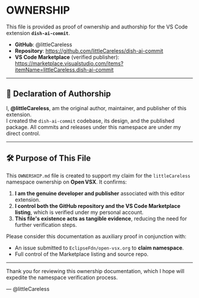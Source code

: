 # OWNERSHIP

This file is provided as proof of ownership and authorship for the VS Code extension **`dish-ai-commit`**.

- **GitHub**: @littleCareless  
- **Repository**: https://github.com/littleCareless/dish-ai-commit  
- **VS Code Marketplace** (verified publisher): https://marketplace.visualstudio.com/items?itemName=littleCareless.dish-ai-commit  

---

## 📌 Declaration of Authorship

I, **@littleCareless**, am the original author, maintainer, and publisher of this extension.  
I created the `dish-ai-commit` codebase, its design, and the published package. All commits and releases under this namespace are under my direct control.

---

## 🛠 Purpose of This File

This `OWNERSHIP.md` file is created to support my claim for the `littleCareless` namespace ownership on **Open VSX**. It confirms:

1. **I am the genuine developer and publisher** associated with this editor extension.
2. **I control both the GitHub repository and the VS Code Marketplace listing**, which is verified under my personal account.
3. **This file's existence acts as tangible evidence**, reducing the need for further verification steps.

Please consider this documentation as auxiliary proof in conjunction with:
- An issue submitted to `EclipseFdn/open-vsx.org` to **claim namespace**.
- Full control of the Marketplace listing and source repo.

---

Thank you for reviewing this ownership documentation, which I hope will expedite the namespace verification process.

— @littleCareless